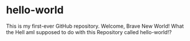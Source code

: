 # hello-world
This is my first-ever GitHub repository. Welcome, Brave New World!
What the Hell amI supposed to do with this Repository called hello-world!?
